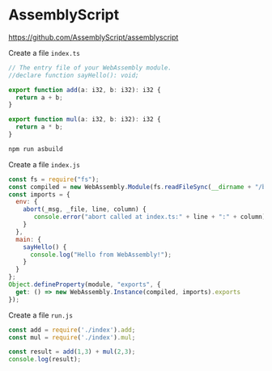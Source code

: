 
# AssemblyScript

https://github.com/AssemblyScript/assemblyscript

Create a file `index.ts`

``` typescript
// The entry file of your WebAssembly module.
//declare function sayHello(): void;

export function add(a: i32, b: i32): i32 {
  return a + b;
}

export function mul(a: i32, b: i32): i32 {
  return a * b;
}
```

``` bash
npm run asbuild
```

Create a file `index.js`

``` javascript
const fs = require("fs");
const compiled = new WebAssembly.Module(fs.readFileSync(__dirname + "/build/optimized.wasm"));
const imports = {
  env: {
    abort(_msg, _file, line, column) {
       console.error("abort called at index.ts:" + line + ":" + column);
    }
  },
  main: {
    sayHello() {
      console.log("Hello from WebAssembly!");
    }
  }
};
Object.defineProperty(module, "exports", {
  get: () => new WebAssembly.Instance(compiled, imports).exports
});
```

Create a file `run.js`

``` javascript
const add = require('./index').add;
const mul = require('./index').mul;

const result = add(1,3) + mul(2,3);
console.log(result);
```

